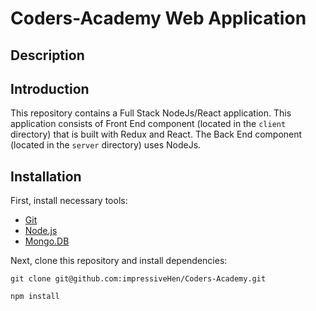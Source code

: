 # Coders-Academy Web Application 

## Description

## Introduction
This repository contains a Full Stack NodeJs/React application.
This application consists of Front End component (located in the `client` directory) that is built with Redux and React. The Back End component (located in the `server` directory) uses NodeJs.

## Installation
First, install necessary tools:

- [Git](https://git-scm.com/book/en/v2/Getting-Started-Installing-Git)
- [Node.js](https://nodejs.org/en/download/)
- [Mongo.DB](https://docs.mongodb.com/manual/installation/)

Next, clone this repository and install dependencies:

```
git clone git@github.com:impressiveHen/Coders-Academy.git
```

```
npm install
```

